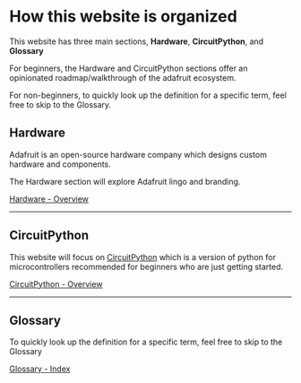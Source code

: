 # How this website is organized

This website has three main sections, **Hardware**, **CircuitPython**, and **Glossary**

For beginners, the Hardware and CircuitPython sections offer an opinionated roadmap/walkthrough of the adafruit ecosystem.

For non-beginners, to quickly look up the definition for a specific term, feel free to skip to the Glossary.


## Hardware

Adafruit is an open-source hardware company which designs custom hardware and components.  

The Hardware section will explore Adafruit lingo and branding.

<div>
<a href="../../hardware/" class="btn btn-primary" role="button">Hardware - Overview</a>
</div>

<hr>

## CircuitPython

This website will focus on [CircuitPython](../../circuitpython/) which is a version of python for microcontrollers recommended for beginners who are just getting started.  

<div>
<a href="../../circuitpython/" class="btn btn-primary" role="button">CircuitPython - Overview</a>
</div>

<hr>

## Glossary 

To quickly look up the definition for a specific term, feel free to skip to the Glossary

<div>
<a href="../../glossary/" class="btn btn-primary" role="button">Glossary - Index</a>
</div>
